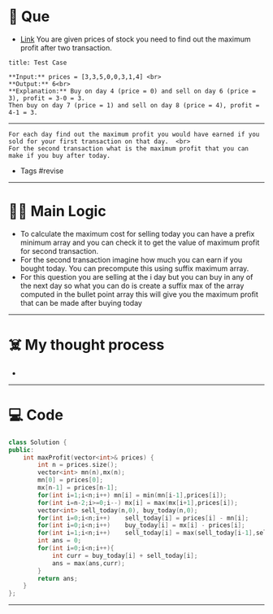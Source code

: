 # 🧩 Que
- [Link](https://leetcode.com/problems/best-time-to-buy-and-sell-stock-iii/)
You are given prices of stock you need to find out the maximum profit after two transaction.
```ad-question
title: Test Case

**Input:** prices = [3,3,5,0,0,3,1,4] <br>
**Output:** 6<br>
**Explanation:** Buy on day 4 (price = 0) and sell on day 6 (price = 3), profit = 3-0 = 3.
Then buy on day 7 (price = 1) and sell on day 8 (price = 4), profit = 4-1 = 3.
```

---
```ad-abstract
For each day find out the maximum profit you would have earned if you sold for your first transaction on that day.  <br>
For the second transaction what is the maximum profit that you can make if you buy after today.
```

- Tags #revise
--- 
# 🕵️‍♂️ Main Logic
- To calculate the maximum cost for selling today you can have a prefix minimum array and you can check it to get the value of maximum profit for second transaction.
- For the second transaction imagine how much you can earn if you bought today. You can precompute this using suffix maximum array. 
- For this question you are selling at the i day but you can buy in any of the next day so what you can do is create a suffix max of the array computed in the bullet point array this will give you the maximum profit that can be made after buying today

---
# ☠️ My thought process
- 
---

# 💻 Code
```cpp
class Solution {
public:
    int maxProfit(vector<int>& prices) {
        int n = prices.size();
        vector<int> mn(n),mx(n);
        mn[0] = prices[0];
        mx[n-1] = prices[n-1];
        for(int i=1;i<n;i++) mn[i] = min(mn[i-1],prices[i]);
        for(int i=n-2;i>=0;i--) mx[i] = max(mx[i+1],prices[i]);
        vector<int> sell_today(n,0), buy_today(n,0);
        for(int i=0;i<n;i++)    sell_today[i] = prices[i] - mn[i];
        for(int i=0;i<n;i++)    buy_today[i] = mx[i] - prices[i];
        for(int i=1;i<n;i++)    sell_today[i] = max(sell_today[i-1],sell_today[i]);
        int ans = 0;
        for(int i=0;i<n;i++){
            int curr = buy_today[i] + sell_today[i];
            ans = max(ans,curr);
        }
        return ans;
    }
};
```
---
